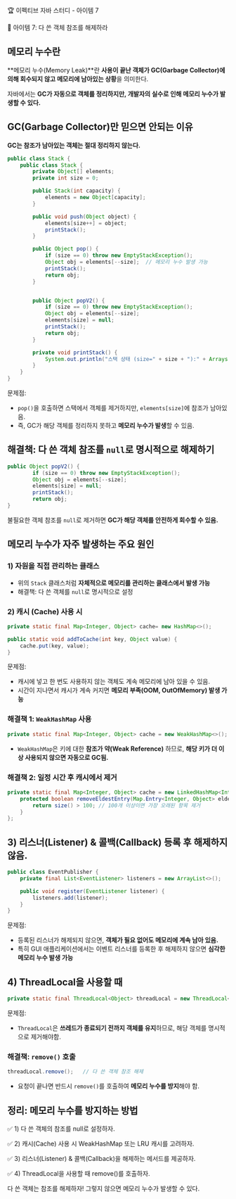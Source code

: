 :trophy: 이펙티브 자바 스터디 - 아이템 7

:book: 아이템 7: 다 쓴 객체 참조를 해제하라

## 메모리 누수란

**메모리 누수(Memory Leak)**란 **사용이 끝난 객체가 GC(Garbage Collector)에 의해 회수되지 않고 메모리에 남아있는 상황**을 의미한다.

자바에서는 **GC가 자동으로 객체를 정리하지만, 개발자의 실수로 인해 메모리 누수가 발생할 수 있다.**

## GC(Garbage Collector)만 믿으면 안되는 이유

**GC는 참조가 남아있는 객체는 절대 정리하지 않는다.**

```java
public class Stack {
    public class Stack {
        private Object[] elements;
        private int size = 0;

        public Stack(int capacity) {
            elements = new Object[capacity];
        }

        public void push(Object object) {
            elements[size++] = object;
            printStack();
        }

        public Object pop() {
            if (size == 0) throw new EmptyStackException();
            Object obj = elements[--size];  // 메모리 누수 발생 가능
            printStack();
            return obj;
        }


        public Object popV2() {
            if (size == 0) throw new EmptyStackException();
            Object obj = elements[--size];
            elements[size] = null;
            printStack();
            return obj;
        }

        private void printStack() {
            System.out.println("스택 상태 (size=" + size + "):" + Arrays.toString(elements));
        }
    }
}
```

문제점:

 - `pop()`을 호출하면 스택에서 객체를 제거하지만, `elements[size]`에 참조가 남아있음.
 - 즉, GC가 해당 객체를 정리하지 못하고 **메모리 누수가 발생**할 수 있음.


## 해결책: 다 쓴 객체 참조를 `null`로 명시적으로 해제하기

```java
public Object popV2() {
        if (size == 0) throw new EmptyStackException();
        Object obj = elements[--size];
        elements[size] = null;
        printStack();
        return obj;
}
```

불필요한 객체 참조를 `null`로 제거하면 **GC가 해당 객체를 안전하게 회수할 수 있음.**

## 메모리 누수가 자주 발생하는 주요 원인

### 1) 자원을 직접 관리하는 클래스

- 위의 `Stack` 클래스처럼 **자체적으로 메모리를 관리하는 클래스에서 발생 가능**
- 해결책: 다 쓴 객체를 `null`로 명시적으로 설정

### 2) 캐시 (Cache) 사용 시

```java
private static final Map<Integer, Object> cache= new HashMap<>();

public static void addToCache(int key, Object value) {
    cache.put(key, value);    
}
```

문제점:

- 캐시에 넣고 한 번도 사용하지 않는 객체도 계속 메모리에 남아 있을 수 있음.
- 시간이 지나면서 캐시가 계속 커지면 **메모리 부족(OOM, OutOfMemory) 발생 가능**

### 해결책 1: `WeakHashMap` 사용

```java
private static final Map<Integer, Object> cache = new WeakHashMap<>();
```

- `WeakHashMap`은 키에 대한 **참조가 약(Weak Reference)** 하므로, **해당 키가 더 이상 사용되지 않으면 자동으로 GC됨.**

### 해결책 2: 일정 시간 후 캐시에서 제거

```java
private static final Map<Integer, Object> cache = new LinkedHashMap<Integer, Object>(16, 0.75f, true) {
    protected boolean removeEldestEntry(Map.Entry<Integer, Object> eldest) {
        return size() > 100; // 100개 이상이면 가장 오래된 항목 제거
    }
};
```


## 3) 리스너(Listener) & 콜백(Callback) 등록 후 해제하지 않음.

```java
public class EventPublisher {
    private final List<EventListener> listeners = new ArrayList<>();

    public void register(EventListener listener) {
        listeners.add(listener);
    }
}
```

문제점:

 - 등록된 리스너가 해제되지 않으면, **객체가 필요 없어도 메모리에 계속 남아 있음.**
 - 특히 GUI 애플리케이션에서는 이벤트 리스너를 등록한 후 해제하지 않으면 **심각한 메모리 누수 발생 가능**


## 4) ThreadLocal을 사용할 때

```java
private static final ThreadLocal<Object> threadLocal = new ThreadLocal<>();
```

문제점:

 - `ThreadLocal`은 **쓰레드가 종료되기 전까지 객체를 유지**하므로, 해당 객체를 명시적으로 제거해야함.

### 해결책: `remove()` 호출

```java
threadLocal.remove();   // 다 쓴 객체 참조 해제
```

- 요청이 끝나면 반드시 `remove()`를 호출하여 **메모리 누수를 방지**해야 함.


## 정리: 메모리 누수를 방지하는 방법

✅ 1) 다 쓴 객체의 참조를 null로 설정하자.

✅ 2) 캐시(Cache) 사용 시 WeakHashMap 또는 LRU 캐시를 고려하자.

✅ 3) 리스너(Listener) & 콜백(Callback)을 해제하는 메서드를 제공하자.

✅ 4) ThreadLocal을 사용할 때 remove()를 호출하자.

다 쓴 객체는 참조를 해제하자! 그렇지 않으면 메모리 누수가 발생할 수 있다.

